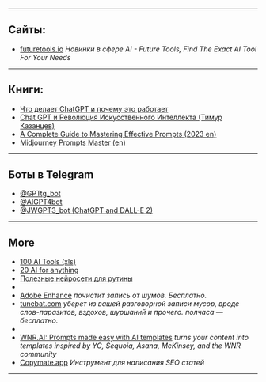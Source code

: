 
--- 
## Сайты:

- [futuretools.io](https://www.futuretools.io/)
	*Новинки в сфере AI - Future Tools, Find The Exact AI Tool For Your Needs*

---
## Книги:

- [Что делает ChatGPT и почему это работает](--media/--attachments/Что.делает.ChatGPT.и.почему.это.работает.pdf)
- [Chat GPT и Революция Искусственного Интеллекта (Тимур Казанцев)](--media/--attachments/ChatGPT.и.Революция.ИИ.pdf)
- [A Complete Guide to Mastering Effective Prompts (2023 en)](--media/--attachments/ChatGPT.Prompts.Mastering.pdf)
- [Midjourney Prompts Master (en)](--media/--attachments/Midjourney.Prompts.Master.Guide.pdf)

---
## Боты в Telegram

- [@GPTtg_bot](https://t.me/GPTtg_bot)
- [@AIGPT4bot](https://t.me/AIGPT4bot)
- [@JWGPT3_bot (ChatGPT and DALL-E 2)](https://t.me/JWGPT3_bot)

---
## More

- [100 AI Tools (xls)](--media/--attachments/100.AI.Tools.xlsx)
- [20 AI for anything](knowledge/20%20AI%20for%20anything.md)
- [Полезные нейросети для рутины](https://telegra.ph/Poleznye-nejroseti-dlya-rutiny-05-02)
-
- [Adobe Enhance](https://podcast.adobe.com/enhance)
	*почистит запись от шумов. Бесплатно.*
- [tunebat.com](https://tunebat.com/Vocal-Remover)
	*уберет из вашей разговорной записи мусор, вроде слов-паразитов, вздохов, шуршаний и прочего. полчаса — бесплатно.*
-
- [WNR.AI: Prompts made easy with AI templates](https://wnr.ai/)
	*turns your content into templates inspired by YC, Sequoia, Asana, McKinsey, and the WNR community*
- [Copymate.app](https://copymate.app/)
	*Инструмент для написания SEO статей*

---
